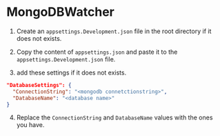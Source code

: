# MongoDBWatcher

1. Create an `appsettings.Development.json` file in the root directory if it does not exists.

2. Copy the content of `appsettings.json` and paste it to the `appsettings.Development.json` file.

3. add these settings if it does not exists.
```json
"DatabaseSettings": {
  "ConnectionString": "<mongodb connetctionstring>",
  "DatabaseName": "<database name>"
}
```

4. Replace the `ConnectionString` and `DatabaseName` values with the ones you have.
